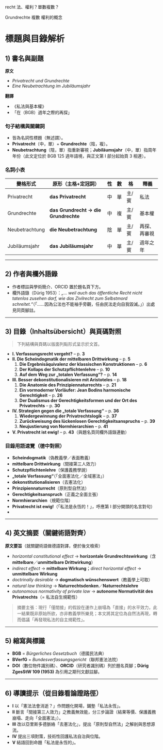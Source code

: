 #


recht 法、權利？單數複數？

Grundrechte 複數 權利的概念




# 標題與目錄解析

## 1) 書名與副題
**原文**  

- *Privatrecht und Grundrechte*  
- *Eine Neubetrachtung im Jubiläumsjahr*

**翻譯**  

- 《私法與基本權》  
- 「在（BGB）週年之際的再探」

### 句子結構與關鍵詞

- 皆為名詞性標題（無述謂）。  
- **Privatrecht**（中，單）+ **Grundrechte**（陰，複）。  
- **Neubetrachtung**（陰，單）指重新審視；**Jubiläumsjahr**（中，單）指周年年份（此文定位於 BGB 125 週年語境，與正文第 I 部分起始頁 3 相連）。 

### 名詞小表
| 變格形式 | 原形（主格+定冠詞） | 性 | 數 | 格 | 釋義 |
|---|---|---|---|---|---|
| Privatrecht | **das Privatrecht** | 中 | 單 | 主/賓 | 私法 |
| Grundrechte | **das Grundrecht → die Grundrechte** | 中 | 複 | 主/賓 | 基本權 |
| Neubetrachtung | **die Neubetrachtung** | 陰 | 單 | 主/賓 | 再探、再審視 |
| Jubiläumsjahr | **das Jubiläumsjahr** | 中 | 單 | 主/賓 | 週年之年 |

---

## 2) 作者與欄外語錄

- 作者標註與學術簡介、ORCID 置於題名頁下方。 
- 欄外語錄（Dürig 1953）：*„… weil auch das öffentliche Recht nicht tatenlos zusehen darf, wie das Zivilrecht zum Selbstmord schreitet.“*（「……因為公法也不能袖手旁觀，任由民法走向自我毀滅。」）出處見同頁腳註。 

---

## 3) 目錄（Inhaltsübersicht）與頁碼對照
> 下列結構與頁碼以版面列點形式呈示於文首。 

- **I. Verfassungsrecht vergeht?** – p. **3**  
- **II. Die Scheindogmatik der mittelbaren Drittwirkung** – p. **5**  
  1. **Die Ergebnisäquivalenz der klassischen Konstruktionen** – p. **6**  
  2. **Der Kollaps der Schutzpflichtenlehre** – p. **10**  
  3. **Auf dem Weg zur „totalen Verfassung“?** – p. **14**  
- **III. Besser dekonstitutionalisieren mit Aristoteles** – p. **18**  
  1. **Die Anatomie des Prinzipiennaturrechts** – p. **21**  
  2. **Ein vormoderner Vorläufer: Jean Bodins harmonische Gerechtigkeit** – p. **26**  
  3. **Der Dualismus der Gerechtigkeitsformen und der Ort des Privatrechts** – p. **30**  
- **IV. Strategien gegen die „totale Verfassung“** – p. **36**  
  1. **Wiedergewinnung der Privatrechtslogik** – p. **37**  
  2. **Zurückweisung des lückenlosen Gerechtigkeitsanspruchs** – p. **39**  
  3. **Neujustierung von Normhierarchien** – p. **41**  
- **V. Privatrecht ist ewig!** – p. **43**（與題名頁同欄外語錄連動） 

### 目錄用語速覽（德中對照）

- **Scheindogmatik**（偽教義學／表面教義）  
- **mittelbare Drittwirkung**（間接第三人效力）  
- **Schutzpflichtenlehre**（保護義務學說）  
- **„totale Verfassung“**（「全面憲法化／全域憲法」）  
- **dekonstitutionalisieren**（去憲法化）  
- **Prinzipiennaturrecht**（原則型自然法）  
- **Gerechtigkeitsanspruch**（正義之全面主張）  
- **Normhierarchien**（規範位階）  
- **Privatrecht ist ewig!**（「私法是永恆的！」，呼應第 I 部分開頭的名言對句） 
- 
---

## 4) 英文摘要（關鍵術語對齊）
**原文要旨**（就關鍵術語做德語對譯，便於後文檢索）

- *horizontal constitutional effect* → **horizontale Grundrechtswirkung**（含 **mittelbare**／**unmittelbare Drittwirkung**）  
- *indirect effect* → **mittelbare Wirkung**；*direct horizontal effect* → **unmittelbare Wirkung**  
- *doctrinally desirable* → **dogmatisch wünschenswert**（教義學上可取）  
- *natural law thinking* → **Naturrechtsdenken**／**Naturrechtslehre**  
- *autonomous normativity of private law* → **autonome Normativität des Privatrechts**（= 私法自生規範性）

> 摘要主張：現行「僅間接」的假設在運作上崩塌為「直接」的水平效力，此一結果既非原始所欲，亦非教義學所樂見；本文將其定位為自然法再現，轉而倡議「再發現私法的自主規範性」。

---

## 5) 縮寫與標識

- **BGB** = *Bürgerliches Gesetzbuch*（德國民法典）  
- **BVerfG** = *Bundesverfassungsgericht*（聯邦憲法法院）  
- **DOI**（數位物件識別碼）、**ORCID**（研究者識別碼）列於題名頁腳；**Dürig ZgesStW 109 (1953)** 為引用之期刊文獻註腳。

---

## 6) 導讀提示（從目錄看論證路徑）

- **I** 以「憲法法會消逝？」作問題化開場，鋪墊「私法永恆」。 
- **II** 斷言「間接第三人效力」之教義無效能，分三步論證（結果等價、保護義務崩塌、走向「全面憲法」）。 
- **III** 改以亞里斯多德脈絡「去憲法化」，提出「原則型自然法」之解剖與思想源流。
- **IV** 提出三項對策，技術性回護私法自治與位階。 
- **V** 結語回到命題「私法是永恆的」。 